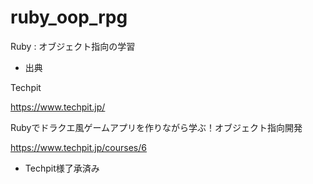 # ruby_oop_rpg
Ruby : オブジェクト指向の学習

- 出典

Techpit

https://www.techpit.jp/


Rubyでドラクエ風ゲームアプリを作りながら学ぶ！オブジェクト指向開発

https://www.techpit.jp/courses/6

- Techpit様了承済み
